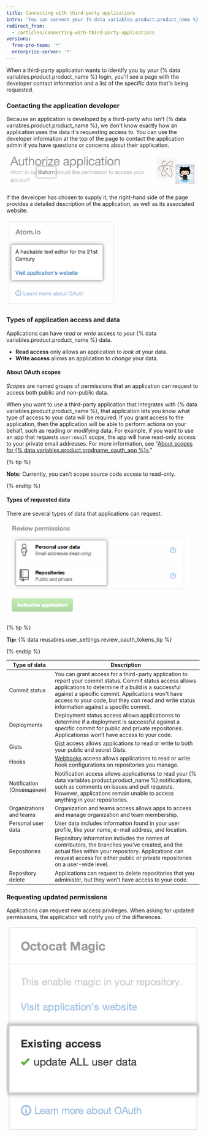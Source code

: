 ```yaml
---
title: Connecting with third-party applications
intro: 'You can connect your {% data variables.product.product_name %} identity to third-party applications using OAuth. When authorizing one of these applications, you should ensure you trust the application, review who it''s developed by, and review the kinds of information the application wants to access.'
redirect_from:
  - /articles/connecting-with-third-party-applications
versions:
  free-pro-team: '*'
  enterprise-server: '*'
---
```


When a third-party application wants to identify you by your {% data variables.product.product_name %} login, you'll see a page with the developer contact information and a list of the specific data that's being requested.

### Contacting the application developer

Because an application is developed by a third-party who isn't {% data variables.product.product_name %}, we don't know exactly how an application uses the data it's requesting access to. You can use the developer information at the top of the page to contact the application admin if you have questions or concerns about their application.

![{% data variables.product.prodname_oauth_app %} owner information](/assets/images/help/platform/oauth_owner_bar.png)

If the developer has chosen to supply it, the right-hand side of the page provides a detailed description of the application, as well as its associated website.

![OAuth application information and website](/assets/images/help/platform/oauth_app_info.png)

### Types of application access and data

Applications can have *read* or *write* access to your {% data variables.product.product_name %} data.

- **Read access** only allows an application to *look at* your data.
- **Write access** allows an application to *change* your data.

#### About OAuth scopes

*Scopes* are named groups of permissions that an application can request to access both public and non-public data.

When you want to use a third-party application that integrates with {% data variables.product.product_name %}, that application lets you know what type of access to your data will be required. If you grant access to the application, then the application will be able to perform actions on your behalf, such as reading or modifying data. For example, if you want to use an app that requests `user:email` scope, the app will have read-only access to your private email addresses. For more information, see "[About scopes for {% data variables.product.prodname_oauth_app %}s](//apps/building-integrations/setting-up-and-registering-oauth-apps/about-scopes-for-oauth-apps)."

{% tip %}

**Note:** Currently, you can't scope source code access to read-only.

{% endtip %}

#### Types of requested data

There are several types of data that applications can request.

![OAuth access details](/assets/images/help/platform/oauth_access_types.png)

{% tip %}

**Tip:** {% data reusables.user_settings.review_oauth_tokens_tip %}

{% endtip %}

| Type of data              | Description                                                                                                                                                                                                                                                                                                                             |
| ------------------------- | --------------------------------------------------------------------------------------------------------------------------------------------------------------------------------------------------------------------------------------------------------------------------------------------------------------------------------------- |
| Commit status             | You can grant access for a third-party application to report your commit status. Commit status access allows applications to determine if a build is a successful against a specific commit. Applications won't have access to your code, but they <em>can</em> read and write status information against a specific commit. |
| Deployments               | Deployment status access allows applicationss to determine if a deployment is successful against a specific commit for public and private repositories. Applicationss won't have access to your code.                                                                                                                                   |
| Gists                     | [Gist](https://gist.github.com) access allows applications to read or write to both your public and secret Gists.                                                                                                                                                                                                                       |
| Hooks                     | [Webhooks](/webhooks) access allows applications to read or write hook configurations on repositories you manage.                                                                                                                                                                                                                       |
| Notification (Оповещения) | Notification access allows applicationss to read your {% data variables.product.product_name %} notifications, such as comments on issues and pull requests. However, applications remain unable to access anything in your repositories.                                                                                          |
| Organizations and teams   | Organization and teams access allows apps to access and manage organization and team membership.                                                                                                                                                                                                                                        |
| Personal user data        | User data includes information found in your user profile, like your name, e-mail address, and location.                                                                                                                                                                                                                                |
| Repositories              | Repository information includes the names of contributors, the branches you've created, and the actual files within your repository. Applications can request access for either public or private repositories on a user-wide level.                                                                                                    |
| Repository delete         | Applications can request to delete repositories that you administer, but they won't have access to your code.                                                                                                                                                                                                                           |

### Requesting updated permissions

Applications can request new access privileges. When asking for updated permissions, the application will notify you of the differences.

![Changing third-party application access](/assets/images/help/platform/oauth_existing_access_pane.png)
